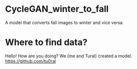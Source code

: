 # CycleGAN_winter_to_fall
A model that converts fall images to winter and vice versa.

# Where to find data?
Hello! How are you doing?
We (me and Tural) created a model.
https://github.com/tu0ral
